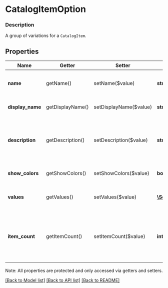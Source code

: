 # CatalogItemOption

### Description

A group of variations for a `CatalogItem`.

## Properties
Name | Getter | Setter | Type | Description | Notes
------------ | ------------- | ------------- | ------------- | ------------- | -------------
**name** | getName() | setName($value) | **string** | The item option&#39;s display name for the seller. Must be unique across all item options. Searchable. | [optional] 
**display_name** | getDisplayName() | setDisplayName($value) | **string** | The item option&#39;s display name for the customer. Searchable. | [optional] 
**description** | getDescription() | setDescription($value) | **string** | The item option&#39;s human-readable description. Displayed in the Square Point of Sale app for the seller and in the Online Store or on receipts for the buyer. | [optional] 
**show_colors** | getShowColors() | setShowColors($value) | **bool** | If true, display colors for entries in &#x60;values&#x60; when present. | [optional] 
**values** | getValues() | setValues($value) | [**\SquareConnect\Model\CatalogObject[]**](CatalogObject.md) | A list of CatalogObjects containing the &#x60;CatalogItemOptionValue&#x60;s for this item. | [optional] 
**item_count** | getItemCount() | setItemCount($value) | **int** | The number of &#x60;CatalogItem&#x60;s currently associated with this item option. Present only if the &#x60;include_counts&#x60; was specified in the request. Any count over 100 will be returned as &#x60;100&#x60;. | [optional] 

Note: All properties are protected and only accessed via getters and setters.

[[Back to Model list]](../../README.md#documentation-for-models) [[Back to API list]](../../README.md#documentation-for-api-endpoints) [[Back to README]](../../README.md)

